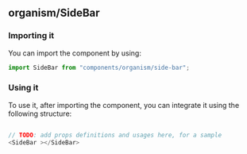 ## organism/SideBar

<!-- TODO: add a description here! -->

### Importing it

You can import the component by using:

```js
import SideBar from "components/organism/side-bar";
```

### Using it

To use it, after importing the component, you can integrate it using the following structure:

```js

// TODO: add props definitions and usages here, for a sample
<SideBar ></SideBar>

```